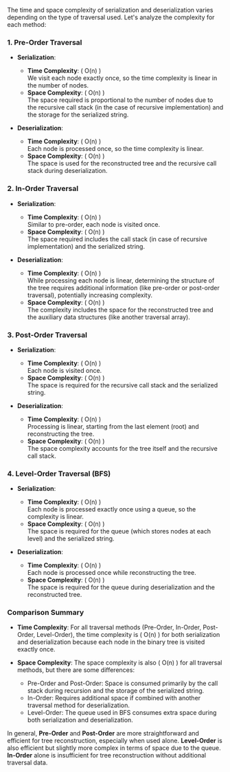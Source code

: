 The time and space complexity of serialization and deserialization varies depending on the type of traversal used. Let's analyze the complexity for each method:

### 1. **Pre-Order Traversal**

- **Serialization**:
    - **Time Complexity**: \( O(n) \)  
      We visit each node exactly once, so the time complexity is linear in the number of nodes.
    - **Space Complexity**: \( O(n) \)  
      The space required is proportional to the number of nodes due to the recursive call stack (in the case of recursive implementation) and the storage for the serialized string.

- **Deserialization**:
    - **Time Complexity**: \( O(n) \)  
      Each node is processed once, so the time complexity is linear.
    - **Space Complexity**: \( O(n) \)  
      The space is used for the reconstructed tree and the recursive call stack during deserialization.

### 2. **In-Order Traversal**

- **Serialization**:
    - **Time Complexity**: \( O(n) \)  
      Similar to pre-order, each node is visited once.
    - **Space Complexity**: \( O(n) \)  
      The space required includes the call stack (in case of recursive implementation) and the serialized string.

- **Deserialization**:
    - **Time Complexity**: \( O(n) \)  
      While processing each node is linear, determining the structure of the tree requires additional information (like pre-order or post-order traversal), potentially increasing complexity.
    - **Space Complexity**: \( O(n) \)  
      The complexity includes the space for the reconstructed tree and the auxiliary data structures (like another traversal array).

### 3. **Post-Order Traversal**

- **Serialization**:
    - **Time Complexity**: \( O(n) \)  
      Each node is visited once.
    - **Space Complexity**: \( O(n) \)  
      The space is required for the recursive call stack and the serialized string.

- **Deserialization**:
    - **Time Complexity**: \( O(n) \)  
      Processing is linear, starting from the last element (root) and reconstructing the tree.
    - **Space Complexity**: \( O(n) \)  
      The space complexity accounts for the tree itself and the recursive call stack.

### 4. **Level-Order Traversal (BFS)**

- **Serialization**:
    - **Time Complexity**: \( O(n) \)  
      Each node is processed exactly once using a queue, so the complexity is linear.
    - **Space Complexity**: \( O(n) \)  
      The space is required for the queue (which stores nodes at each level) and the serialized string.

- **Deserialization**:
    - **Time Complexity**: \( O(n) \)  
      Each node is processed once while reconstructing the tree.
    - **Space Complexity**: \( O(n) \)  
      The space is required for the queue during deserialization and the reconstructed tree.

### Comparison Summary

- **Time Complexity**: For all traversal methods (Pre-Order, In-Order, Post-Order, Level-Order), the time complexity is \( O(n) \) for both serialization and deserialization because each node in the binary tree is visited exactly once.

- **Space Complexity**: The space complexity is also \( O(n) \) for all traversal methods, but there are some differences:
    - Pre-Order and Post-Order: Space is consumed primarily by the call stack during recursion and the storage of the serialized string.
    - In-Order: Requires additional space if combined with another traversal method for deserialization.
    - Level-Order: The queue used in BFS consumes extra space during both serialization and deserialization.

In general, **Pre-Order** and **Post-Order** are more straightforward and efficient for tree reconstruction, especially when used alone. **Level-Order** is also efficient but slightly more complex in terms of space due to the queue. **In-Order** alone is insufficient for tree reconstruction without additional traversal data.